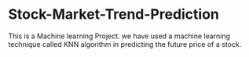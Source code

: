 # Stock-Market-Trend-Prediction
This is a Machine learning Project. we have used a machine learning technique called KNN algorithm in predicting the future price of a stock.

